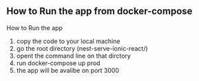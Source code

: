 

## How to Run the app from docker-compose

How to Run the app

1) copy the code to your local machine 
2) go the root directory    (nest-serve-ionic-react/)
3) opent the command line on that dirctory 
4) run docker-compose up prod
5)  the app will be avalibe on port 3000


